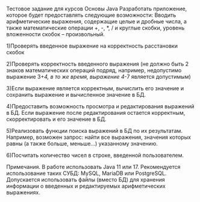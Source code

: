 Тестовое задание для курсов Основы Java
Разработать приложение, которое будет предоставлять следующие возможности:
Вводить арифметические выражения, содержащие целые и дробные числа, а также математические операции +, -, *, / и круглые скобки, уровень вложенности скобок – произвольный.

1)Проверять введенное выражение на корректность расстановки скобок

2)Проверять корректность введенного выражения (не должно быть 2 знаков математических операций подряд, например, недопустимо выражение 3+*4, в то же время, выражение 4*-7 является допустимым)

3)Если выражение является корректным, вычислить его значение и сохранить выражение и вычисленное значение в БД.

4)Предоставить возможность просмотра и редактирования выражений в БД. Если выражение после редактирования остается корректным, скорректировать и его значение в БД.

5)Реализовать функции поиска выражений в БД по их результатам. Например, возможен запрос: найти все выражения, значения которых равны (а также больше, меньше...) указанному значению.

6)Посчитать количество чисел в строке, введенной пользователем.


Примечания. 
В работе использовать Java 11 или 17. 
Рекомендуется использование таких СУБД: MySQL, MariaDB или PostgreSQL.
Допускается использовать файлы (вместо БД) для хранения информации о введенных и редактируемых арифметических выражениях.

